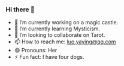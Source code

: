 ### Hi there 👋

<!--
**ghost0913/ghost0913** is a ✨ _special_ ✨ repository because its `README.md` (this file) appears on your GitHub profile.

Here are some ideas to get you started:

- 🔭 I’m currently working on ...
- 🌱 I’m currently learning ...
- 👯 I’m looking to collaborate on ...
- 🤔 I’m looking for help with ...
- 💬 Ask me about ...
- 📫 How to reach me: ...
- 😄 Pronouns: ...
- ⚡ Fun fact: ...
-->

- 🔭 I’m currently working on a magic castle.
- 🌱 I’m currently learning Mysticism.
- 👯 I’m looking to collaborate on Tarot.
- 📫 How to reach me: luo.yaying@qq.com
- 😄 Pronouns: Her
- ⚡ Fun fact: I have four dogs.
